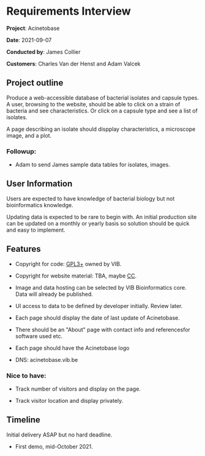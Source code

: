 # Requirements Interview

**Project**: Acinetobase

**Date**: 2021-09-07

**Conducted by**: James Collier

**Customers**: Charles Van der Henst and Adam Valcek

## Project outline

Produce a web-accessible database of bacterial isolates and capsule types. A user, browsing to the website, should
be able to click on a strain of bacteria and see characteristics. Or click on a capsule type and see a list of
isolates.

A page describing an isolate should dispplay characteristics, a microscope image, and a plot.

### Followup:
* Adam to send James sample data tables for isolates, images.


## User Information

Users are expected to have knowledge of bacterial biology but not bioinformatics knowledge.

Updating data is expected to be rare to begin with. An initial production site can be
updated on a monthly or yearly basis so solution should be quick and easy to implement.


## Features

* Copyright for code: [GPL3+](https://www.gnu.org/licenses/gpl-3.0.en.html) owned by VIB.

* Copyright for website material: TBA, maybe [CC](https://creativecommons.org/share-your-work/).

* Image and data hosting can be selected by VIB Bioinformatics core. Data will already be published.

* UI access to data to be defined by developer initially. Review later.

* Each page should display the date of last update of Acinetobase.

* There should be an "About" page with contact info and referencesfor software used etc.

* Each page should have the Acinetobase logo

* DNS: acinetobase.vib.be

### Nice to have:

* Track number of visitors and display on the page.

* Track visitor location and display privately.

## Timeline

Initial delivery ASAP but no hard deadline.

* First demo, mid-October 2021.
